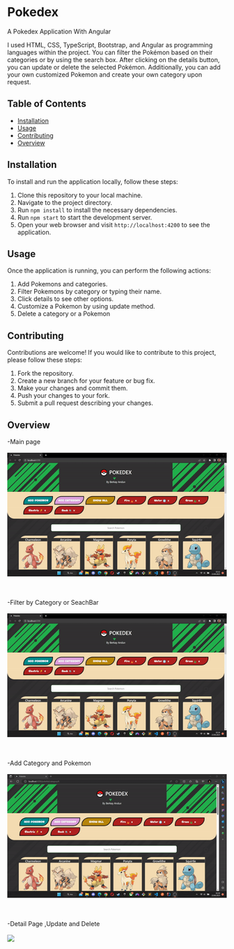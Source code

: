# Pokedex
A Pokedex Application With Angular

I used HTML, CSS, TypeScript, Bootstrap, and Angular as programming languages within the project. You can filter the Pokémon based on their categories or by using the search box. After clicking on the details button, you can update or delete the selected Pokémon. Additionally, you can add your own customized Pokemon and create your own category upon request.

## Table of Contents
- [Installation](#installation)
- [Usage](#usage)
- [Contributing](#contributing)
- [Overview](#overview)


## Installation

To install and run the application locally, follow these steps:

1. Clone this repository to your local machine.
2. Navigate to the project directory.
3. Run `npm install` to install the necessary dependencies.
4. Run `npm start` to start the development server.
5. Open your web browser and visit `http://localhost:4200` to see the application.

## Usage

Once the application is running, you can perform the following actions:

1. Add Pokemons and categories.
2. Filter Pokemons by category or typing their name.
3. Click details to see other options.
4. Customize a Pokemon by using update method.
5. Delete a category or a Pokemon

## Contributing

Contributions are welcome! If you would like to contribute to this project, please follow these steps:

1. Fork the repository.
2. Create a new branch for your feature or bug fix.
3. Make your changes and commit them.
4. Push your changes to your fork.
5. Submit a pull request describing your changes.

## Overview

-Main page<br><br>
<img src="https://github.com/sygrok/Pokedex/blob/main/gifs/main-page.gif" width="auto"><br/><br><br>

-Filter by Category or SeachBar<br><br>
<img src="https://github.com/sygrok/Pokedex/blob/main/gifs/filter.gif" width="auto"><br/><br><br>

-Add Category and Pokemon<br><br>
<img src="https://github.com/sygrok/Pokedex/blob/main/gifs/add.gif" width="auto"><br/><br><br>

-Detail Page ,Update and Delete<br><br>
<img src="https://github.com/sygrok/Pokedex/blob/main/gifs/functions.gif" width="auto"><br/><br><br>











